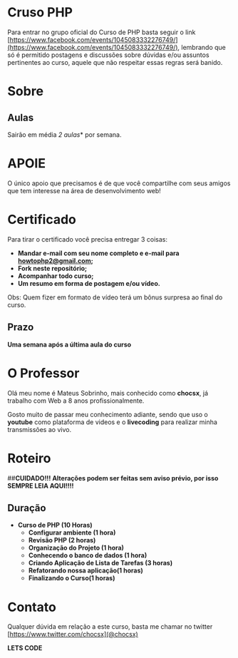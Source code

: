 # Cruso PHP

Para entrar no grupo oficial do Curso de PHP basta seguir o link [https://www.facebook.com/events/1045083332276749/](https://www.facebook.com/events/1045083332276749/), lembrando que só é permitido postagens e discussões sobre dúvidas e/ou assuntos pertinentes ao curso, aquele que não respeitar essas regras será banido.

# Sobre

## Aulas

Sairão em média *2 aulas** por semana.


# APOIE

O único apoio que precisamos é de que você compartilhe com seus amigos que tem interesse na área de desenvolvimento web!



# Certificado

Para tirar o certificado você precisa entregar 3 coisas:

- **Mandar e-mail com seu nome completo e e-mail para howtophp2@gmail.com;**
- **Fork neste repositório;**
- **Acompanhar todo curso;**
- **Um resumo em forma de postagem e/ou vídeo.**

Obs: Quem fizer em formato de vídeo terá um bônus surpresa ao final do curso.

## Prazo

**Uma semana após a última aula do curso**

# O Professor

Olá meu nome é Mateus Sobrinho, mais conhecido como **chocsx**, já trabalho com Web a 8 anos profissionalmente.

Gosto muito de passar meu conhecimento adiante, sendo que uso o **youtube** como plataforma de videos e o **livecoding** para realizar minha transmissões
ao vivo.

# Roteiro

##**CUIDADO!!! Alterações podem ser feitas sem aviso prévio, por isso SEMPRE LEIA AQUI!!!!**

## Duração
- **Curso de PHP (10 Horas)**
    + **Configurar ambiente (1 hora)**
    + **Revisão PHP (2 horas)**
    + **Organização do Projeto (1 hora)**
    + **Conhecendo o banco de dados (1 hora)**
    + **Criando Aplicação de Lista de Tarefas (3 horas)**
    + **Refatorando nossa aplicação(1 horas)**
    + **Finalizando o Curso(1 horas)**

# Contato

Qualquer dúvida em relação a este curso, basta me chamar no twitter [https://www.twitter.com/chocsx](@chocsx)

**LETS CODE**